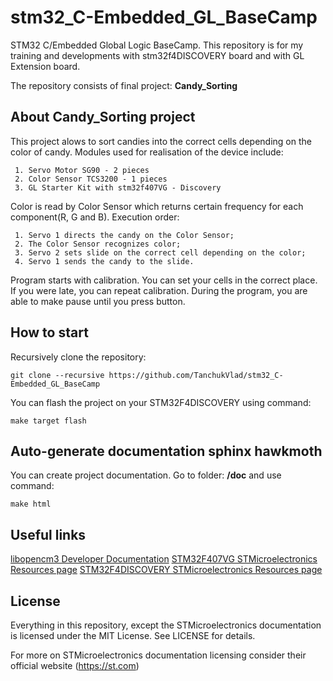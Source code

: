 # stm32_C-Embedded_GL_BaseCamp
STM32 C/Embedded Global Logic BaseCamp. 
This repository is for my training and developments with stm32f4DISCOVERY board and with GL Extension board.

The repository consists of final project: **Candy_Sorting**


## About Candy_Sorting project 
This project alows to sort candies into the correct cells depending on the color of candy.
Modules used for realisation of the device include:

     1. Servo Motor SG90 - 2 pieces
     2. Color Sensor TCS3200 - 1 pieces
     3. GL Starter Kit with stm32f407VG - Discovery
Color is read by Color Sensor which returns certain frequency for each
component(R, G and B).
Execution order:

     1. Servo 1 directs the candy on the Color Sensor;
     2. The Color Sensor recognizes color;
     3. Servo 2 sets slide on the correct cell depending on the color;
     4. Servo 1 sends the candy to the slide.
Program starts with calibration. You can set your cells in the correct place.
If you were late, you can repeat calibration.
During the program, you are able to make pause until you press button.


## How to start
Recursively clone the repository:
```
git clone --recursive https://github.com/TanchukVlad/stm32_C-Embedded_GL_BaseCamp
```
You can flash the project on your STM32F4DISCOVERY using command:
```
make target flash
```


## Auto-generate documentation sphinx hawkmoth
You can create project documentation. Go to folder: **/doc** and use command:
```
make html
```


## Useful links
[libopencm3 Developer Documentation](http://libopencm3.org/docs/latest/html/)
[STM32F407VG STMicroelectronics Resources page](https://www.st.com/en/microcontrollers-microprocessors/stm32f407vg.html#resource)
[STM32F4DISCOVERY STMicroelectronics Resources page](https://www.st.com/content/st_com/en/products/evaluation-tools/product-evaluation-tools/mcu-mpu-eval-tools/stm32-mcu-mpu-eval-tools/stm32-discovery-kits/stm32f4discovery.html#resource)


## License
Everything in this repository, except the STMicroelectronics documentation is licensed under the MIT License.
See LICENSE for details.

For more on STMicroelectronics documentation licensing consider their official website (https://st.com)




     
